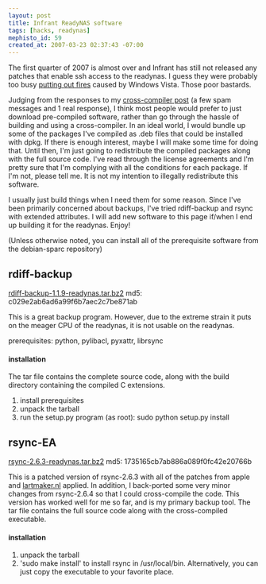 ```yaml
---
layout: post
title: Infrant ReadyNAS software
tags: [hacks, readynas]
mephisto_id: 59
created_at: 2007-03-23 02:37:43 -07:00
---
```

The first quarter of 2007 is almost over and Infrant has still not released any patches that enable ssh access to the readynas.  I guess they were probably too busy [putting out fires][vista-issues] caused by Windows Vista.  Those poor bastards.

[vista-issues]: http://www.infrant.com/forum/viewtopic.php?t=9624

Judging from the responses to my [cross-compiler post][readynas-cc] (a few spam messages and 1 real response), I think most people would prefer to just download pre-compiled software, rather than go through the hassle of building and using a cross-compiler. In an ideal world, I would bundle up some of the packages I've compiled as .deb files that could be installed with dpkg.  If there is enough interest, maybe I will make some time for doing that.  Until then, I'm just going to redistribute the compiled packages along with the full source code. I've read through the license agreements and  I'm pretty sure that I'm complying with all the conditions for each package. If I'm not, please tell me.  It is not my intention to illegally redistribute this software.

[readynas-cc]: http://chapados.org/2007/1/16/building-a-compiler-for-the-infrant-readynas

I usually just build things when I need them for some reason.  Since I've been primarily concerned about backups, I've tried rdiff-backup and rsync with extended attributes. I will add new software to this page if/when I end up building it for the readynas. Enjoy!

(Unless otherwise noted, you can install all of the prerequisite software from the debian-sparc repository)

## rdiff-backup ##
[rdiff-backup-1.1.9-readynas.tar.bz2][rdiff-backup-dist]
md5: c029e2ab6ad6a99f6b7aec2c7be871ab

[rdiff-backup-dist]: http://chapados.org/assets/2007/3/23/rdiff-backup-1.1.9-readynas.tar.bz2

This is a great backup program.  However, due to the extreme strain it puts on the meager CPU of the readynas, it is not usable on the readynas.

prerequisites: python, pylibacl, pyxattr, librsync

#### installation ####
The tar file contains the complete source code, along with the build directory containing the compiled C extensions.
1. install prerequisites
2. unpack the tarball
3. run the setup.py program (as root): sudo python setup.py install

## rsync-EA ##
[rsync-2.6.3-readynas.tar.bz2][rsync-dist]
md5: 1735165cb7ab886a089f0fc42e20766b

[rsync-dist]: http://chapados.org/assets/2007/3/23/rsync-2.6.3-readynas.tar.bz2

This is a patched version of rsync-2.6.3 with all of the patches from apple and [lartmaker.nl][] applied.  In addition, I back-ported some very minor changes from rsync-2.6.4 so that I could cross-compile the code. This version has worked well for me so far, and is my primary backup tool. The tar file contains the full source code along with the cross-compiled executable. 

[lartmaker.nl]: http://www.lartmaker.nl/rsync/

#### installation ####
1. unpack the tarball
2. 'sudo make install' to install rsync in /usr/local/bin.  Alternatively, you can just copy the executable to your favorite place.

